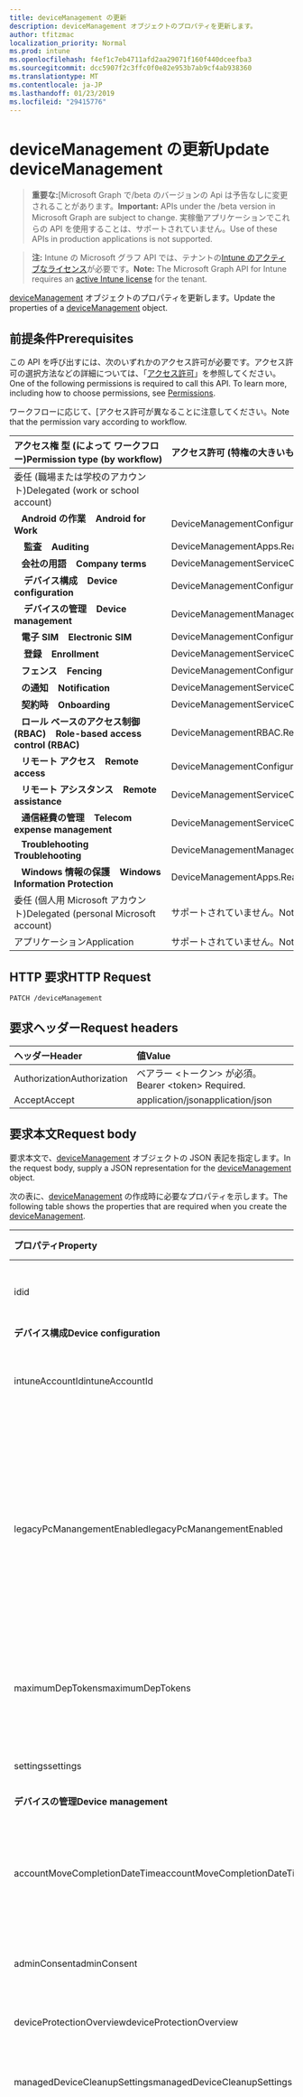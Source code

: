 ```yaml
---
title: deviceManagement の更新
description: deviceManagement オブジェクトのプロパティを更新します。
author: tfitzmac
localization_priority: Normal
ms.prod: intune
ms.openlocfilehash: f4ef1c7eb4711afd2aa29071f160f440dceefba3
ms.sourcegitcommit: dcc5907f2c3ffc0f0e82e953b7ab9cf4ab938360
ms.translationtype: MT
ms.contentlocale: ja-JP
ms.lasthandoff: 01/23/2019
ms.locfileid: "29415776"
---
```

# <a name="update-devicemanagement"></a><span data-ttu-id="5fb86-103">deviceManagement の更新</span><span class="sxs-lookup"><span data-stu-id="5fb86-103">Update deviceManagement</span></span>

> <span data-ttu-id="5fb86-104">**重要な:**[Microsoft Graph で/beta のバージョンの Api は予告なしに変更されることがあります。</span><span class="sxs-lookup"><span data-stu-id="5fb86-104">**Important:** APIs under the /beta version in Microsoft Graph are subject to change.</span></span> <span data-ttu-id="5fb86-105">実稼働アプリケーションでこれらの API を使用することは、サポートされていません。</span><span class="sxs-lookup"><span data-stu-id="5fb86-105">Use of these APIs in production applications is not supported.</span></span>

> <span data-ttu-id="5fb86-106">**注:** Intune の Microsoft グラフ API では、テナントの[Intune のアクティブなライセンス](https://go.microsoft.com/fwlink/?linkid=839381)が必要です。</span><span class="sxs-lookup"><span data-stu-id="5fb86-106">**Note:** The Microsoft Graph API for Intune requires an [active Intune license](https://go.microsoft.com/fwlink/?linkid=839381) for the tenant.</span></span>

<span data-ttu-id="5fb86-107">[deviceManagement](../resources/intune-shared-devicemanagement.md) オブジェクトのプロパティを更新します。</span><span class="sxs-lookup"><span data-stu-id="5fb86-107">Update the properties of a [deviceManagement](../resources/intune-shared-devicemanagement.md) object.</span></span>

## <a name="prerequisites"></a><span data-ttu-id="5fb86-108">前提条件</span><span class="sxs-lookup"><span data-stu-id="5fb86-108">Prerequisites</span></span>

<span data-ttu-id="5fb86-p102">この API を呼び出すには、次のいずれかのアクセス許可が必要です。アクセス許可の選択方法などの詳細については、「[アクセス許可](/graph/permissions-reference)」を参照してください。</span><span class="sxs-lookup"><span data-stu-id="5fb86-p102">One of the following permissions is required to call this API. To learn more, including how to choose permissions, see [Permissions](/graph/permissions-reference).</span></span>

<span data-ttu-id="5fb86-111">ワークフローに応じて、[アクセス許可が異なることに注意してください。</span><span class="sxs-lookup"><span data-stu-id="5fb86-111">Note that the permission vary according to workflow.</span></span>

| <span data-ttu-id="5fb86-112">アクセス権&nbsp;型&nbsp;(によって&nbsp;ワークフロー)</span><span class="sxs-lookup"><span data-stu-id="5fb86-112">Permission&nbsp;type&nbsp;(by&nbsp;workflow)</span></span> | <span data-ttu-id="5fb86-113">アクセス許可 (特権の大きいものから小さいものへ)</span><span class="sxs-lookup"><span data-stu-id="5fb86-113">Permissions (from most to least privileged)</span></span> |
|:---|:---|
| <span data-ttu-id="5fb86-114">委任 (職場または学校のアカウント)</span><span class="sxs-lookup"><span data-stu-id="5fb86-114">Delegated (work or school account)</span></span> ||
| <span data-ttu-id="5fb86-115">&nbsp;&nbsp; **Android の作業**</span><span class="sxs-lookup"><span data-stu-id="5fb86-115">&nbsp; &nbsp; **Android for Work**</span></span> | <span data-ttu-id="5fb86-116">DeviceManagementConfiguration.ReadWrite.All</span><span class="sxs-lookup"><span data-stu-id="5fb86-116">DeviceManagementConfiguration.ReadWrite.All</span></span>  |
| <span data-ttu-id="5fb86-117">&nbsp; &nbsp; **監査**</span><span class="sxs-lookup"><span data-stu-id="5fb86-117">&nbsp; &nbsp; **Auditing**</span></span> | <span data-ttu-id="5fb86-118">DeviceManagementApps.ReadWrite.All</span><span class="sxs-lookup"><span data-stu-id="5fb86-118">DeviceManagementApps.ReadWrite.All</span></span> |
| <span data-ttu-id="5fb86-119">&nbsp;&nbsp; **会社の用語**</span><span class="sxs-lookup"><span data-stu-id="5fb86-119">&nbsp; &nbsp; **Company terms**</span></span> | <span data-ttu-id="5fb86-120">DeviceManagementServiceConfig.ReadWrite.All</span><span class="sxs-lookup"><span data-stu-id="5fb86-120">DeviceManagementServiceConfig.ReadWrite.All</span></span> |
| <span data-ttu-id="5fb86-121">&nbsp; &nbsp; **デバイス構成**</span><span class="sxs-lookup"><span data-stu-id="5fb86-121">&nbsp; &nbsp; **Device configuration**</span></span> | <span data-ttu-id="5fb86-122">DeviceManagementConfiguration.ReadWrite.All</span><span class="sxs-lookup"><span data-stu-id="5fb86-122">DeviceManagementConfiguration.ReadWrite.All</span></span> |
| <span data-ttu-id="5fb86-123">&nbsp; &nbsp; **デバイスの管理**</span><span class="sxs-lookup"><span data-stu-id="5fb86-123">&nbsp; &nbsp; **Device management**</span></span> | <span data-ttu-id="5fb86-124">DeviceManagementManagedDevices.ReadWrite.All</span><span class="sxs-lookup"><span data-stu-id="5fb86-124">DeviceManagementManagedDevices.ReadWrite.All</span></span> |
| <span data-ttu-id="5fb86-125">&nbsp;&nbsp; **電子 SIM**</span><span class="sxs-lookup"><span data-stu-id="5fb86-125">&nbsp; &nbsp; **Electronic SIM**</span></span> | <span data-ttu-id="5fb86-126">DeviceManagementConfiguration.ReadWrite.All</span><span class="sxs-lookup"><span data-stu-id="5fb86-126">DeviceManagementConfiguration.ReadWrite.All</span></span> |
| <span data-ttu-id="5fb86-127">&nbsp; &nbsp; **登録**</span><span class="sxs-lookup"><span data-stu-id="5fb86-127">&nbsp; &nbsp; **Enrollment**</span></span> | <span data-ttu-id="5fb86-128">DeviceManagementServiceConfig.ReadWrite.All</span><span class="sxs-lookup"><span data-stu-id="5fb86-128">DeviceManagementServiceConfig.ReadWrite.All</span></span> |
| <span data-ttu-id="5fb86-129">&nbsp;&nbsp; **フェンス**</span><span class="sxs-lookup"><span data-stu-id="5fb86-129">&nbsp; &nbsp; **Fencing**</span></span> | <span data-ttu-id="5fb86-130">DeviceManagementConfiguration.ReadWrite.All</span><span class="sxs-lookup"><span data-stu-id="5fb86-130">DeviceManagementConfiguration.ReadWrite.All</span></span> |
| <span data-ttu-id="5fb86-131">&nbsp;&nbsp; **の通知**</span><span class="sxs-lookup"><span data-stu-id="5fb86-131">&nbsp; &nbsp; **Notification**</span></span> | <span data-ttu-id="5fb86-132">DeviceManagementServiceConfig.ReadWrite.All</span><span class="sxs-lookup"><span data-stu-id="5fb86-132">DeviceManagementServiceConfig.ReadWrite.All</span></span> |
| <span data-ttu-id="5fb86-133">&nbsp;&nbsp; **契約時**</span><span class="sxs-lookup"><span data-stu-id="5fb86-133">&nbsp; &nbsp; **Onboarding**</span></span> | <span data-ttu-id="5fb86-134">DeviceManagementServiceConfig.ReadWrite.All</span><span class="sxs-lookup"><span data-stu-id="5fb86-134">DeviceManagementServiceConfig.ReadWrite.All</span></span> |
| <span data-ttu-id="5fb86-135">&nbsp;&nbsp; **ロール ベースのアクセス制御 (RBAC)**</span><span class="sxs-lookup"><span data-stu-id="5fb86-135">&nbsp; &nbsp; **Role-based access control (RBAC)**</span></span> | <span data-ttu-id="5fb86-136">DeviceManagementRBAC.ReadWrite.All</span><span class="sxs-lookup"><span data-stu-id="5fb86-136">DeviceManagementRBAC.ReadWrite.All</span></span> |
| <span data-ttu-id="5fb86-137">&nbsp;&nbsp; **リモート アクセス**</span><span class="sxs-lookup"><span data-stu-id="5fb86-137">&nbsp; &nbsp; **Remote access**</span></span> | <span data-ttu-id="5fb86-138">DeviceManagementConfiguration.Read.All</span><span class="sxs-lookup"><span data-stu-id="5fb86-138">DeviceManagementConfiguration.Read.All</span></span> |
| <span data-ttu-id="5fb86-139">&nbsp;&nbsp; **リモート アシスタンス**</span><span class="sxs-lookup"><span data-stu-id="5fb86-139">&nbsp; &nbsp; **Remote assistance**</span></span> | <span data-ttu-id="5fb86-140">DeviceManagementServiceConfig.ReadWrite.All</span><span class="sxs-lookup"><span data-stu-id="5fb86-140">DeviceManagementServiceConfig.ReadWrite.All</span></span> |
| <span data-ttu-id="5fb86-141">&nbsp;&nbsp; **通信経費の管理**</span><span class="sxs-lookup"><span data-stu-id="5fb86-141">&nbsp; &nbsp; **Telecom expense management**</span></span> | <span data-ttu-id="5fb86-142">DeviceManagementServiceConfig.ReadWrite.All</span><span class="sxs-lookup"><span data-stu-id="5fb86-142">DeviceManagementServiceConfig.ReadWrite.All</span></span> |
| <span data-ttu-id="5fb86-143">&nbsp;&nbsp; **Troublehooting**</span><span class="sxs-lookup"><span data-stu-id="5fb86-143">&nbsp; &nbsp; **Troublehooting**</span></span> | <span data-ttu-id="5fb86-144">DeviceManagementManagedDevices.ReadWrite.All</span><span class="sxs-lookup"><span data-stu-id="5fb86-144">DeviceManagementManagedDevices.ReadWrite.All</span></span> |
| <span data-ttu-id="5fb86-145">&nbsp;&nbsp; **Windows 情報の保護**</span><span class="sxs-lookup"><span data-stu-id="5fb86-145">&nbsp; &nbsp; **Windows Information Protection**</span></span> | <span data-ttu-id="5fb86-146">DeviceManagementApps.ReadWrite.All</span><span class="sxs-lookup"><span data-stu-id="5fb86-146">DeviceManagementApps.ReadWrite.All</span></span> |
| <span data-ttu-id="5fb86-147">委任 (個人用 Microsoft アカウント)</span><span class="sxs-lookup"><span data-stu-id="5fb86-147">Delegated (personal Microsoft account)</span></span> | <span data-ttu-id="5fb86-148">サポートされていません。</span><span class="sxs-lookup"><span data-stu-id="5fb86-148">Not supported.</span></span>|
| <span data-ttu-id="5fb86-149">アプリケーション</span><span class="sxs-lookup"><span data-stu-id="5fb86-149">Application</span></span> | <span data-ttu-id="5fb86-150">サポートされていません。</span><span class="sxs-lookup"><span data-stu-id="5fb86-150">Not supported.</span></span> |

## <a name="http-request"></a><span data-ttu-id="5fb86-151">HTTP 要求</span><span class="sxs-lookup"><span data-stu-id="5fb86-151">HTTP Request</span></span>
<!-- {
  "blockType": "ignored"
}
-->
``` http
PATCH /deviceManagement
```

## <a name="request-headers"></a><span data-ttu-id="5fb86-152">要求ヘッダー</span><span class="sxs-lookup"><span data-stu-id="5fb86-152">Request headers</span></span>

|<span data-ttu-id="5fb86-153">ヘッダー</span><span class="sxs-lookup"><span data-stu-id="5fb86-153">Header</span></span>|<span data-ttu-id="5fb86-154">値</span><span class="sxs-lookup"><span data-stu-id="5fb86-154">Value</span></span>|
|:---|:---|
|<span data-ttu-id="5fb86-155">Authorization</span><span class="sxs-lookup"><span data-stu-id="5fb86-155">Authorization</span></span>|<span data-ttu-id="5fb86-156">ベアラー &lt;トークン&gt; が必須。</span><span class="sxs-lookup"><span data-stu-id="5fb86-156">Bearer &lt;token&gt; Required.</span></span>|
|<span data-ttu-id="5fb86-157">Accept</span><span class="sxs-lookup"><span data-stu-id="5fb86-157">Accept</span></span>|<span data-ttu-id="5fb86-158">application/json</span><span class="sxs-lookup"><span data-stu-id="5fb86-158">application/json</span></span>|

## <a name="request-body"></a><span data-ttu-id="5fb86-159">要求本文</span><span class="sxs-lookup"><span data-stu-id="5fb86-159">Request body</span></span>

<span data-ttu-id="5fb86-160">要求本文で、[deviceManagement](../resources/intune-shared-devicemanagement.md) オブジェクトの JSON 表記を指定します。</span><span class="sxs-lookup"><span data-stu-id="5fb86-160">In the request body, supply a JSON representation for the [deviceManagement](../resources/intune-shared-devicemanagement.md) object.</span></span>

<span data-ttu-id="5fb86-161">次の表に、[deviceManagement](../resources/intune-shared-devicemanagement.md) の作成時に必要なプロパティを示します。</span><span class="sxs-lookup"><span data-stu-id="5fb86-161">The following table shows the properties that are required when you create the [deviceManagement](../resources/intune-shared-devicemanagement.md).</span></span>

|<span data-ttu-id="5fb86-162">プロパティ</span><span class="sxs-lookup"><span data-stu-id="5fb86-162">Property</span></span>|<span data-ttu-id="5fb86-163">型</span><span class="sxs-lookup"><span data-stu-id="5fb86-163">Type</span></span>|<span data-ttu-id="5fb86-164">説明</span><span class="sxs-lookup"><span data-stu-id="5fb86-164">Description</span></span>|
|:---|:---|:---|
|<span data-ttu-id="5fb86-165">id</span><span class="sxs-lookup"><span data-stu-id="5fb86-165">id</span></span>|<span data-ttu-id="5fb86-166">String</span><span class="sxs-lookup"><span data-stu-id="5fb86-166">String</span></span>|<span data-ttu-id="5fb86-167">デバイスの一意の識別子です。</span><span class="sxs-lookup"><span data-stu-id="5fb86-167">Unique identifier for the device.</span></span>|
|<span data-ttu-id="5fb86-168">**デバイス構成**</span><span class="sxs-lookup"><span data-stu-id="5fb86-168">**Device configuration**</span></span>|
|<span data-ttu-id="5fb86-169">intuneAccountId</span><span class="sxs-lookup"><span data-stu-id="5fb86-169">intuneAccountId</span></span>|<span data-ttu-id="5fb86-170">GUID</span><span class="sxs-lookup"><span data-stu-id="5fb86-170">GUID</span></span>|<span data-ttu-id="5fb86-171">Intune アカウント ID にはテナントが指定されました。</span><span class="sxs-lookup"><span data-stu-id="5fb86-171">Intune Account ID for given tenant</span></span>|
|<span data-ttu-id="5fb86-172">legacyPcManangementEnabled</span><span class="sxs-lookup"><span data-stu-id="5fb86-172">legacyPcManangementEnabled</span></span>|<span data-ttu-id="5fb86-173">Boolean</span><span class="sxs-lookup"><span data-stu-id="5fb86-173">Boolean</span></span>|<span data-ttu-id="5fb86-174">非 MDM を有効にするプロパティは、このアカウントの従来の PC の管理を管理します。</span><span class="sxs-lookup"><span data-stu-id="5fb86-174">The property to enable Non-MDM managed legacy PC management for this account.</span></span> <span data-ttu-id="5fb86-175">このプロパティは読み取りのみ可能です。</span><span class="sxs-lookup"><span data-stu-id="5fb86-175">This property is read-only.</span></span>|
|<span data-ttu-id="5fb86-176">maximumDepTokens</span><span class="sxs-lookup"><span data-stu-id="5fb86-176">maximumDepTokens</span></span>|<span data-ttu-id="5fb86-177">Int32</span><span class="sxs-lookup"><span data-stu-id="5fb86-177">Int32</span></span>|<span data-ttu-id="5fb86-178">DEP のトークンの最大数では、テナントごとに許可されます。</span><span class="sxs-lookup"><span data-stu-id="5fb86-178">Maximum number of DEP tokens allowed per-tenant.</span></span>|
|<span data-ttu-id="5fb86-179">settings</span><span class="sxs-lookup"><span data-stu-id="5fb86-179">settings</span></span>|[<span data-ttu-id="5fb86-180">deviceManagementSettings</span><span class="sxs-lookup"><span data-stu-id="5fb86-180">deviceManagementSettings</span></span>](../resources/intune-deviceconfig-devicemanagementsettings.md)|<span data-ttu-id="5fb86-181">アカウント レベルの設定。</span><span class="sxs-lookup"><span data-stu-id="5fb86-181">Account level settings.</span></span>|
|<span data-ttu-id="5fb86-182">**デバイスの管理**</span><span class="sxs-lookup"><span data-stu-id="5fb86-182">**Device management**</span></span>|
|<span data-ttu-id="5fb86-183">accountMoveCompletionDateTime</span><span class="sxs-lookup"><span data-stu-id="5fb86-183">accountMoveCompletionDateTime</span></span>|<span data-ttu-id="5fb86-184">DateTimeOffset</span><span class="sxs-lookup"><span data-stu-id="5fb86-184">DateTimeOffset</span></span>|<span data-ttu-id="5fb86-185">Scaleunits のテナントのデータを移動するときの日付の & の時刻です。</span><span class="sxs-lookup"><span data-stu-id="5fb86-185">The date & time when tenant data moved between scaleunits.</span></span>|
|<span data-ttu-id="5fb86-186">adminConsent</span><span class="sxs-lookup"><span data-stu-id="5fb86-186">adminConsent</span></span>|[<span data-ttu-id="5fb86-187">adminConsent</span><span class="sxs-lookup"><span data-stu-id="5fb86-187">adminConsent</span></span>](../resources/intune-devices-adminconsent.md)|<span data-ttu-id="5fb86-188">同意の情報を管理します。</span><span class="sxs-lookup"><span data-stu-id="5fb86-188">Admin consent information.</span></span>|
|<span data-ttu-id="5fb86-189">deviceProtectionOverview</span><span class="sxs-lookup"><span data-stu-id="5fb86-189">deviceProtectionOverview</span></span>|[<span data-ttu-id="5fb86-190">deviceProtectionOverview</span><span class="sxs-lookup"><span data-stu-id="5fb86-190">deviceProtectionOverview</span></span>](../resources/intune-devices-deviceprotectionoverview.md)|<span data-ttu-id="5fb86-191">デバイス保護の概要です。</span><span class="sxs-lookup"><span data-stu-id="5fb86-191">Device protection overview.</span></span>|
|<span data-ttu-id="5fb86-192">managedDeviceCleanupSettings</span><span class="sxs-lookup"><span data-stu-id="5fb86-192">managedDeviceCleanupSettings</span></span>|[<span data-ttu-id="5fb86-193">managedDeviceCleanupSettings</span><span class="sxs-lookup"><span data-stu-id="5fb86-193">managedDeviceCleanupSettings</span></span>](../resources/intune-devices-manageddevicecleanupsettings.md)|<span data-ttu-id="5fb86-194">デバイスのクリーンアップ ・ ルール</span><span class="sxs-lookup"><span data-stu-id="5fb86-194">Device cleanup rule</span></span>|
|<span data-ttu-id="5fb86-195">subscriptionState</span><span class="sxs-lookup"><span data-stu-id="5fb86-195">subscriptionState</span></span>|[<span data-ttu-id="5fb86-196">deviceManagementSubscriptionState</span><span class="sxs-lookup"><span data-stu-id="5fb86-196">deviceManagementSubscriptionState</span></span>](../resources/intune-devices-devicemanagementsubscriptionstate.md)|<span data-ttu-id="5fb86-197">テナントのモバイル デバイス管理のサブスクリプション状態。</span><span class="sxs-lookup"><span data-stu-id="5fb86-197">Tenant mobile device management subscription state.</span></span> <span data-ttu-id="5fb86-198">可能な値は、`pending`、`active`、`warning`、`disabled`、`deleted`、`blocked`、`lockedOut` です。</span><span class="sxs-lookup"><span data-stu-id="5fb86-198">Possible values are: `pending`, `active`, `warning`, `disabled`, `deleted`, `blocked`, `lockedOut`.</span></span>|
|<span data-ttu-id="5fb86-199">サブスクリプション</span><span class="sxs-lookup"><span data-stu-id="5fb86-199">subscriptions</span></span>|[<span data-ttu-id="5fb86-200">deviceManagementSubscriptions</span><span class="sxs-lookup"><span data-stu-id="5fb86-200">deviceManagementSubscriptions</span></span>](../resources/intune-devices-devicemanagementsubscriptions.md)|<span data-ttu-id="5fb86-201">テナントのサブスクリプション。</span><span class="sxs-lookup"><span data-stu-id="5fb86-201">Tenant's Subscription.</span></span> <span data-ttu-id="5fb86-202">使用可能な値: `none`、`intune`、`office365`、`intunePremium`、`intune_EDU`、`intune_SMB`。</span><span class="sxs-lookup"><span data-stu-id="5fb86-202">Possible values are: `none`, `intune`, `office365`, `intunePremium`, `intune_EDU`, `intune_SMB`.</span></span>|
|<span data-ttu-id="5fb86-203">windowsMalwareOverview</span><span class="sxs-lookup"><span data-stu-id="5fb86-203">windowsMalwareOverview</span></span>|[<span data-ttu-id="5fb86-204">windowsMalwareOverview</span><span class="sxs-lookup"><span data-stu-id="5fb86-204">windowsMalwareOverview</span></span>](../resources/intune-devices-windowsmalwareoverview.md)|<span data-ttu-id="5fb86-205">Windows デバイスのマルウェアの概要です。</span><span class="sxs-lookup"><span data-stu-id="5fb86-205">Malware overview for windows devices.</span></span>|
|<span data-ttu-id="5fb86-206">**契約時**</span><span class="sxs-lookup"><span data-stu-id="5fb86-206">**Onboarding**</span></span>|
|<span data-ttu-id="5fb86-207">intuneBrand</span><span class="sxs-lookup"><span data-stu-id="5fb86-207">intuneBrand</span></span>|[<span data-ttu-id="5fb86-208">intuneBrand</span><span class="sxs-lookup"><span data-stu-id="5fb86-208">intuneBrand</span></span>](../resources/intune-onboarding-intunebrand.md)|<span data-ttu-id="5fb86-209">intuneBrand には、会社のポータル アプリケーションとエンド ユーザーの Web ポータルの外観のカスタマイズに使用するデータが含まれています。</span><span class="sxs-lookup"><span data-stu-id="5fb86-209">intuneBrand contains data which is used in customizing the appearance of the Company Portal applications as well as the end user web portal.</span></span>|

<span data-ttu-id="5fb86-210">要求本文のプロパティのサポートは、ワークフローによって異なります。</span><span class="sxs-lookup"><span data-stu-id="5fb86-210">Request body property support varies according to workflow.</span></span>

## <a name="response"></a><span data-ttu-id="5fb86-211">応答</span><span class="sxs-lookup"><span data-stu-id="5fb86-211">Response</span></span>
<span data-ttu-id="5fb86-212">成功した場合、このメソッドは `200 OK` 応答コードと、応答本文で更新された [deviceManagement](../resources/intune-shared-devicemanagement.md) オブジェクトを返します。</span><span class="sxs-lookup"><span data-stu-id="5fb86-212">If successful, this method returns a `200 OK` response code and an updated [deviceManagement](../resources/intune-shared-devicemanagement.md) object in the response body.</span></span>

## <a name="example"></a><span data-ttu-id="5fb86-213">例</span><span class="sxs-lookup"><span data-stu-id="5fb86-213">Example</span></span>

### <a name="request"></a><span data-ttu-id="5fb86-214">要求</span><span class="sxs-lookup"><span data-stu-id="5fb86-214">Request</span></span>

<span data-ttu-id="5fb86-215">デバイス管理のワークフローを次の要求の例を以下に示します。</span><span class="sxs-lookup"><span data-stu-id="5fb86-215">Here is an example of a request following the device management workflow:</span></span>

``` http
PATCH https://graph.microsoft.com/beta/deviceManagement
Content-type: application/json
Content-length: 751

{
  "subscriptionState": "active",
  "subscriptions": "intune",
  "adminConsent": {
    "@odata.type": "microsoft.graph.adminConsent",
    "shareAPNSData": "granted"
  },
  "deviceProtectionOverview": {
    "@odata.type": "microsoft.graph.deviceProtectionOverview",
    "totalReportedDeviceCount": 8,
    "inactiveThreatAgentDeviceCount": 14,
    "unknownStateThreatAgentDeviceCount": 2,
    "pendingSignatureUpdateDeviceCount": 1,
    "cleanDeviceCount": 0,
    "pendingFullScanDeviceCount": 10,
    "pendingRestartDeviceCount": 9,
    "pendingManualStepsDeviceCount": 13,
    "pendingOfflineScanDeviceCount": 13,
    "criticalFailuresDeviceCount": 11
  },
  "accountMoveCompletionDateTime": "2017-01-01T00:01:17.9006709-08:00"
}
```

### <a name="response"></a><span data-ttu-id="5fb86-216">応答</span><span class="sxs-lookup"><span data-stu-id="5fb86-216">Response</span></span>

<span data-ttu-id="5fb86-217">以下は、応答の例です。</span><span class="sxs-lookup"><span data-stu-id="5fb86-217">Here is an example of the response.</span></span> 

<span data-ttu-id="5fb86-218">注: 簡潔にするために、ここに示す応答オブジェクトは切り詰められている場合があります。</span><span class="sxs-lookup"><span data-stu-id="5fb86-218">Note: The response object shown here may be truncated for brevity.</span></span> <span data-ttu-id="5fb86-219">返されるプロパティは、ワークフローおよびコンテキストによって異なります。</span><span class="sxs-lookup"><span data-stu-id="5fb86-219">Returned properties vary according to workflow and context.</span></span>

``` http
HTTP/1.1 200 OK
Content-Type: application/json
Content-Length: 855

{
  "@odata.type": "#microsoft.graph.deviceManagement",
  "id": "0b283420-3420-0b28-2034-280b2034280b",
  "subscriptionState": "active",
  "subscriptions": "intune",
  "adminConsent": {
    "@odata.type": "microsoft.graph.adminConsent",
    "shareAPNSData": "granted"
  },
  "deviceProtectionOverview": {
    "@odata.type": "microsoft.graph.deviceProtectionOverview",
    "totalReportedDeviceCount": 8,
    "inactiveThreatAgentDeviceCount": 14,
    "unknownStateThreatAgentDeviceCount": 2,
    "pendingSignatureUpdateDeviceCount": 1,
    "cleanDeviceCount": 0,
    "pendingFullScanDeviceCount": 10,
    "pendingRestartDeviceCount": 9,
    "pendingManualStepsDeviceCount": 13,
    "pendingOfflineScanDeviceCount": 13,
    "criticalFailuresDeviceCount": 11
  },
  "accountMoveCompletionDateTime": "2017-01-01T00:01:17.9006709-08:00"
}
```



